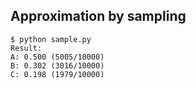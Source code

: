 
## Approximation by sampling
```
$ python sample.py
Result:
A: 0.500 (5005/10000)
B: 0.302 (3016/10000)
C: 0.198 (1979/10000)
```
